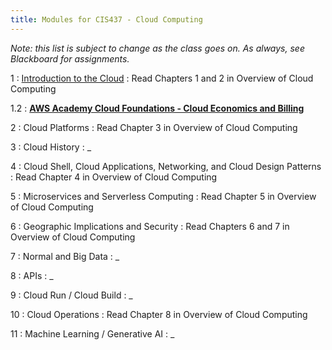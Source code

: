 ```yaml
---
title: Modules for CIS437 - Cloud Computing
---
```


*Note: this list is subject to change as the class goes on.  As always, see Blackboard for assignments.*

1
: [Introduction to the Cloud](/gvsu-cis437/assets/slides/CIS437-1-Introduction.pdf)
  : Read Chapters 1 and 2 in Overview of Cloud Computing

1.2
: **[AWS Academy Cloud Foundations - Cloud Economics and Billing](/gvsu-cis437/assets/slides/CIS437-1.2-AWS-AcademyCloudFoundations-Module-02.pdf)**

2
: Cloud Platforms
  : Read Chapter 3 in Overview of Cloud Computing

3 
: Cloud History
  : _
  

4
: Cloud Shell, Cloud Applications, Networking, and Cloud Design Patterns
  : Read Chapter 4 in Overview of Cloud Computing

5
: Microservices and Serverless Computing
  : Read Chapter 5 in Overview of Cloud Computing

6
: Geographic Implications and Security
  : Read Chapters 6 and 7 in Overview of Cloud Computing

7
: Normal and Big Data
  : _

8
: APIs
  : _

9
: Cloud Run / Cloud Build
  : _

10
: Cloud Operations
  : Read Chapter 8 in Overview of Cloud Computing

11
: Machine Learning / Generative AI
  : _
